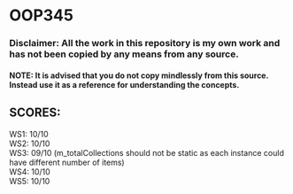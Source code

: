 # OOP345

### Disclaimer: All the work in this repository is my own work and has not been copied by any means from any source.
#### NOTE: It is advised that you do not copy mindlessly from this source. Instead use it as a reference for understanding the concepts.

## SCORES:

WS1: 10/10\
WS2: 10/10\
WS3: 09/10 (m_totalCollections should not be static as each instance could have different number of items)\
WS4: 10/10\
WS5: 10/10
